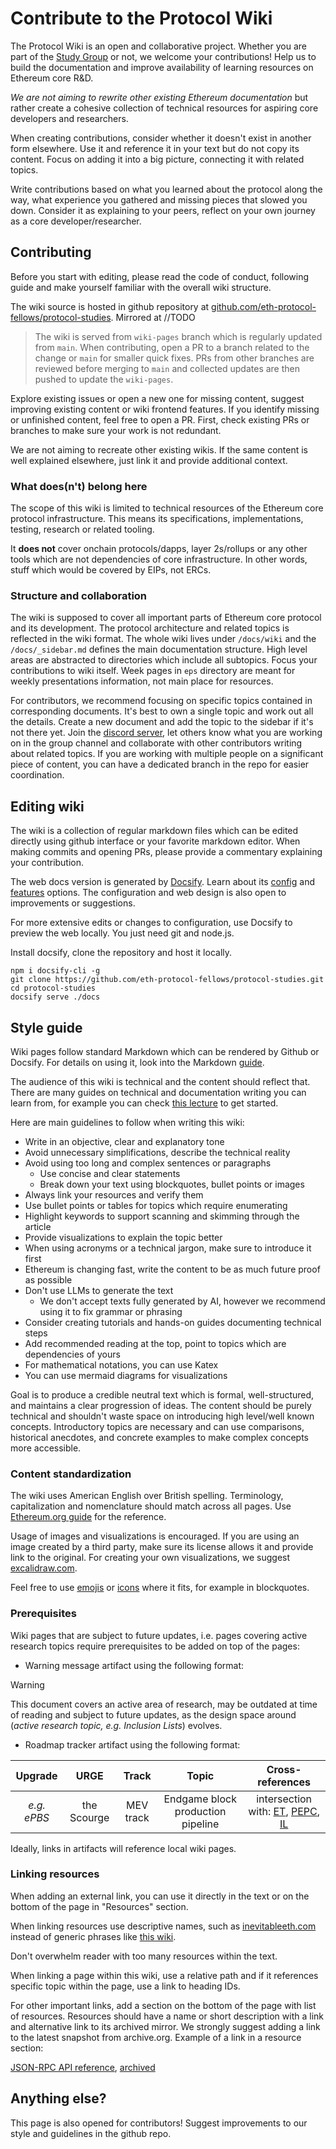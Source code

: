 # Contribute to the Protocol Wiki

The Protocol Wiki is an open and collaborative project. Whether you are part of the [Study Group](/eps/intro.md) or not, we welcome your contributions! Help us to build the documentation and improve availability of learning resources on Ethereum core R&D.

*We are not aiming to rewrite other existing Ethereum documentation* but rather create a cohesive collection of technical resources for aspiring core developers and researchers.

When creating contributions, consider whether it doesn't exist in another form elsewhere. Use it and reference it in your text but do not copy its content. Focus on adding it into a big picture, connecting it with related topics. 

Write contributions based on what you learned about the protocol along the way, what experience you gathered and missing pieces that slowed you down. Consider it as explaining to your peers, reflect on your own journey as a core developer/researcher.

## Contributing

Before you start with editing, please read the code of conduct, following guide and make yourself familiar with the overall wiki structure. 

The wiki source is hosted in github repository at [github.com/eth-protocol-fellows/protocol-studies](https://github.com/eth-protocol-fellows/protocol-studies). Mirrored at //TODO

> The wiki is served from `wiki-pages` branch which is regularly updated from `main`. When contributing, open a PR to a branch related to the change or `main` for smaller quick fixes. PRs from other branches are reviewed before merging to `main` and collected updates are then pushed to update the `wiki-pages`.

Explore existing issues or open a new one for missing content, suggest improving existing content or wiki frontend features. If you identify missing or unfinished content, feel free to open a PR. First, check existing PRs or branches to make sure your work is not redundant. 

We are not aiming to recreate other existing wikis. If the same content is well explained elsewhere, just link it and provide additional context. 

### What does(n't) belong here

The scope of this wiki is limited to technical resources of the Ethereum core protocol infrastructure. This means its specifications, implementations, testing, research or related tooling. 

It **does not** cover onchain protocols/dapps, layer 2s/rollups or any other tools which are not dependencies of core infrastructure. In other words, stuff which would be covered by EIPs, not ERCs.

### Structure and collaboration

The wiki is supposed to cover all important parts of Ethereum core protocol and its development. The protocol architecture and related topics is reflected in the wiki format. The whole wiki lives under `/docs/wiki` and the `/docs/_sidebar.md` defines the main documentation structure. 
High level areas are abstracted to directories which include all subtopics. Focus your contributions to wiki itself. Week pages in `eps` directory are meant for weekly presentations information, not main place for resources. 

For contributors, we recommend focusing on specific topics contained in corresponding documents. It's best to own a single topic and work out all the details. Create a new document and add the topic to the sidebar if it's not there yet. Join the [discord server](https://discord.gg/epfsg), let others know what you are working on in the group channel and collaborate with other contributors writing about related topics. If you are working with multiple people on a significant piece of content, you can have a dedicated branch in the repo for easier coordination. 

## Editing wiki

The wiki is a collection of regular markdown files which can be edited directly using github interface or your favorite markdown editor. When making commits and opening PRs, please provide a commentary explaining your contribution.

The web docs version is generated by [Docsify](https://docsify.js.org/). Learn about its [config](https://docsify.js.org/#/configuration) and [features](https://docsify.js.org/#/plugins) options. The configuration and web design is also open to improvements or suggestions. 

For more extensive edits or changes to configuration, use Docsify to preview the web locally. You just need git and node.js. 

Install docsify, clone the repository and host it locally. 

```
npm i docsify-cli -g
git clone https://github.com/eth-protocol-fellows/protocol-studies.git
cd protocol-studies
docsify serve ./docs
```

## Style guide

Wiki pages follow standard Markdown which can be rendered by Github or Docsify. For details on using it, look into the Markdown [guide](https://www.markdownguide.org/). 

The audience of this wiki is technical and the content should reflect that. There are many guides on technical and documentation writing you can learn from, for example you can check [this lecture](https://www.youtube.com/watch?v=vtIzMaLkCaM) to get started.

 Here are main guidelines to follow when writing this wiki:

- Write in an objective, clear and explanatory tone
- Avoid unnecessary simplifications, describe the technical reality
- Avoid using too long and complex sentences or paragraphs
    - Use concise and clear statements 
    - Break down your text using blockquotes, bullet points or images 
- Always link your resources and verify them
- Use bullet points or tables for topics which require enumerating 
- Highlight keywords to support scanning and skimming through the article
- Provide visualizations to explain the topic better
- When using acronyms or a technical jargon, make sure to introduce it first 
- Ethereum is changing fast, write the content to be as much future proof as possible 
- Don't use LLMs to generate the text
    - We don't accept texts fully generated by AI, however we recommend using it to fix grammar or phrasing
- Consider creating tutorials and hands-on guides documenting technical steps
- Add recommended reading at the top, point to topics which are dependencies of yours
- For mathematical notations, you can use Katex
- You can use mermaid diagrams for visualizations

Goal is to produce a credible neutral text which is formal, well-structured, and maintains a clear progression of ideas. The content should be purely technical and shouldn't waste space on introducing high level/well known concepts. Introductory topics are necessary and can use comparisons, historical anecdotes, and concrete examples to make complex concepts more accessible.


### Content standardization

The wiki uses American English over British spelling. Terminology, capitalization and nomenclature should match across all pages. Use [Ethereum.org guide](https://ethereum.org/contributing/style-guide/content-standardization) for the reference. 

Usage of images and visualizations is encouraged. If you are using an image created by a third party, make sure its license allows it and provide link to the original. For creating your own visualizations, we suggest [excalidraw.com](https://github.com/excalidraw/excalidraw). 

Feel free to use [emojis](https://docsify.js.org/#/emoji?id=emoji) or [icons](https://icongr.am/fontawesome) where it fits, for example in blockquotes. 

### Prerequisites
Wiki pages that are subject to future updates, i.e. pages covering active research topics require prerequisites to be added on top of the pages:

* Warning message artifact using the following format:
> [!WARNING]
> This document covers an active area of research, may be outdated at time of reading and subject to future updates, as the design space around (*active research topic, e.g. Inclusion Lists*) evolves.

* Roadmap tracker artifact using the following format:
  
|  Upgrade  |    URGE     |   Track   |               Topic               |                                                                                          Cross-references                                                                                          |
| :-------: | :---------: | :-------: | :-------------------------------: | :------------------------------------------------------------------------------------------------------------------------------------------------------------------------------------------------: |
| *e.g. ePBS* | the Scourge | MEV track | Endgame block production pipeline | intersection with: [ET](https://ethresear.ch/t/execution-tickets/17944), [PEPC](https://efdn.notion.site/PEPC-FAQ-0787ba2f77e14efba771ff2d903d67e4), [IL](https://eips.ethereum.org/EIPS/eip-7547) |

Ideally, links in artifacts will reference local wiki pages.

### Linking resources

When adding an external link, you can use it directly in the text or on the bottom of the page in "Resources" section.

When linking resources use descriptive names, such as [inevitableeth.com](https://inevitableeth.com/) instead of generic phrases like [this wiki](https://inevitableeth.com/).

Don't overwhelm reader with too many resources within the text.

When linking a page within this wiki, use a relative path and if it references specific topic within the page, use a link to heading IDs. 

For other important links, add a section on the bottom of the page with list of resources. Resources should have a name or short description with a link and alternative link to its archived mirror. We strongly suggest adding a link to the latest snapshot from archive.org. Example of a link in a resource section: 

[JSON-RPC API reference](https://ethereum.org/en/developers/docs/apis/json-rpc), [archived](https://web.archive.org/web/20240117035335/https://ethereum.org/en/developers/docs/apis/json-rpc)


## Anything else?

This page is also opened for contributors! Suggest improvements to our style and guidelines in the github repo. 
